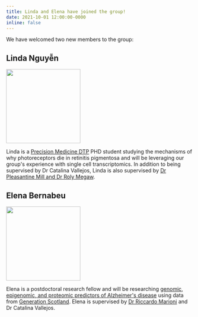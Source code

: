 ```yaml
---
title: Linda and Elena have joined the group!
date: 2021-10-01 12:00:00-0000
inline: false
---
```


We have welcomed two new members to the group:

## Linda Nguyễn

<img src = "/assets/img/group-members/linda.webp" width = "200">

Linda is a [Precision Medicine DTP](https://www.ed.ac.uk/usher/precision-medicine)
PHD student studying the mechanisms of why photoreceptors die in retinitis
pigmentosa and will be leveraging our group's experience with single cell
transcriptomics. In addition to being supervised by Dr Catalina Vallejos, Linda
is also supervised by [Dr Pleasantine Mill and Dr Roly
Megaw](https://www.ed.ac.uk/mrc-human-genetics-unit/research/mill-group). 

 
## Elena Bernabeu
 
<img src = "/assets/img/alumni/elena.webp" width = "200">

Elena is a postdoctoral research fellow and will be researching [genomic,
epigenomic, and proteomic predictors of Alzheimer's disease](https://www.ed.ac.uk/centre-genomic-medicine/news-events/latest-news/genetics-epigenetics-and-proteomics-for-ad) using data
from [Generation Scotland](https://www.ed.ac.uk/generation-scotland). Elena is
supervised by [Dr Riccardo Marioni](https://marioni-group.owlstown.net) and Dr
Catalina Vallejos. 
